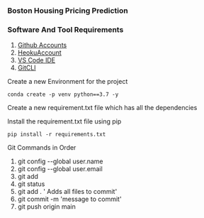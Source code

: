 ### Boston Housing Pricing Prediction


### Software And Tool Requirements

1. [Github Accounts](https://github.com)
2. [HeokuAccount](https://www.heroku.com/)
3. [VS Code IDE](https://code.visualstudio.com/)
4. [GitCLI](https://git-scm.com/book/en/v2/Getting-Started-The-Command-Line)

Create a new Environment for the project
```
conda create -p venv python==3.7 -y
```
Create a new requirement.txt file which has all the dependencies 

Install the requirement.txt file using pip
```
pip install -r requirements.txt
```
Git Commands in Order
1. git config --global user.name
2. git config --global user.email
3. git add <file>
4. git status
5. git add . ' Adds all files to commit'
6. git commit -m 'message to commit'
7. git push origin main